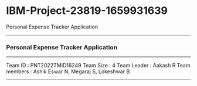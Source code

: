 # IBM-Project-23819-1659931639
Personal Expense Tracker Application



<hr>
<h3>Personal Expense Tracker Application</h3>
<hr>
Team ID : PNT2022TMID16249
Team Size : 4
Team Leader : Aakash R
Team members : Ashik Eswar N, Megaraj S, Lokeshwar B

<hr>


